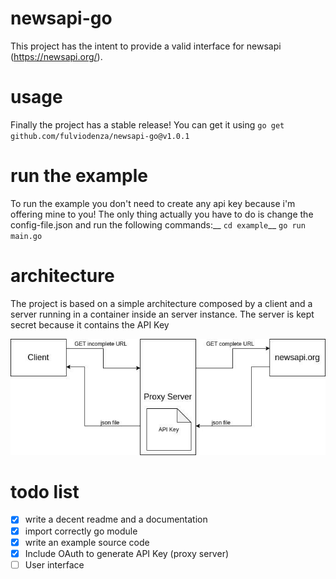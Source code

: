 # newsapi-go
This project has the intent to provide a valid interface for newsapi (https://newsapi.org/).

# usage
Finally the project has a stable release! 
You can get it using 
`go get github.com/fulviodenza/newsapi-go@v1.0.1`

# run the example
To run the example you don't need to create any api key because i'm offering mine to you!
The only thing actually you have to do is change the config-file.json and run the following commands:__
`cd example`__
`go run main.go`

# architecture
The project is based on a simple architecture composed by a client and a server running in a container inside an server instance. The server is kept secret because it contains the API Key

![general architecture](docs/general_architecture.jpg)

# todo list
- [x] write a decent readme and a documentation
- [x] import correctly go module
- [x] write an example source code 
- [x] Include OAuth to generate API Key (proxy server)
- [ ] User interface

